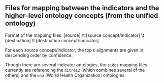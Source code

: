## Files for mapping between the indicators and the higher-level ontology concepts (from the unified ontology)

Format of the mapping files:
    [source] \t [source concept/indicator] \t [destination] \t [destination concept/indicator]

For each source concept/indicator, the top `k` alignments are given in descending order by confidence.  

Though there are several indicator ontologies, the `eidos` mapping files currently are referencing the `mitre12` (which combines several of the others) and the `who` (World Health Organization) ontologies.
